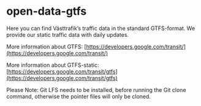 ﻿# open-data-gtfs

Here you can find Västtrafik’s traffic data in the standard GTFS-format. We provide our static traffic data with daily updates.

More information about GTFS:
[https://developers.google.com/transit/](https://developers.google.com/transit/)

More information about GTFS-static:
[https://developers.google.com/transit/gtfs](https://developers.google.com/transit/gtfs)  

Please Note: Git LFS needs to be installed, before running the Git clone command, otherwise the pointer files will only be cloned. 
